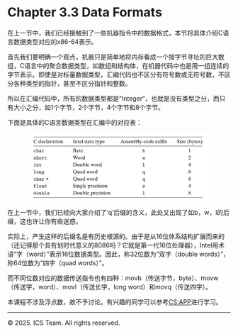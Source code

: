 # Chapter 3.3 Data Formats

在上一节中，我们已经接触到了一些机器指令中的数据格式，本节将具体介绍C语言数据类型对应的x86-64表示。

首先我们要明确一个观点，机器只是简单地将内存看成一个按字节寻址的巨大数组，C语言中的聚合数据类型，如数组和结构体，在机器代码中也是用一组连续的字节表示。即使是对标量数据类型，汇编代码也不区分有符号数或无符号数，不区分各种类型的指针，甚至不区分指针和整数。

所以在汇编代码中，所有的数据类型都是”Integer“，也就是没有类型之分，而只有大小之分，如1个字节，2个字节，4个字节和8个字节。

下面是具体的C语言数据类型在汇编中的对应表：

<div align="center">
<img src="./image/chapter3-sec3-0.png" alt=" Sizes of Cdatatypesinx86-64" width="80%" />
</div>

在上一节中，我们已经向大家介绍了‘q’后缀的含义，此处又出现了如b，w，l的后缀，这也许让你有些迷惑。

实际上，产生这样的后缀名是有历史根源的。由于是从16位体系结构扩展而来的（还记得那个具有划时代意义的8086吗？它就是第一代16位处理器），Intel用术语“字（word）”表示16位数据类型。因此，称32位数为“双字（double words）”，称64位数为“四字（quad words）”。

而不同位数对应的数据传送指令也有四种：movb（传送字节，byte）、movw（传送字，word）、movl（传送长字，long word）和movq（传送四字）。

本课程不涉及浮点数，故不予讨论。有兴趣的同学可以参考[CS:APP](https://csapp.cs.cmu.edu/)进行学习。

------

© 2025. ICS Team. All rights reserved.